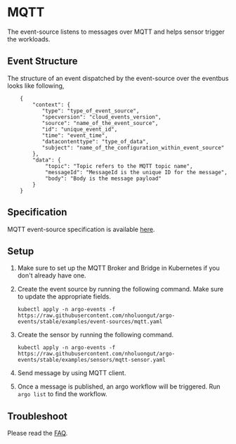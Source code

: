 # MQTT

The event-source listens to messages over MQTT and helps sensor trigger the workloads.

## Event Structure

The structure of an event dispatched by the event-source over the eventbus looks like following,

        {
            "context": {
               "type": "type_of_event_source",
               "specversion": "cloud_events_version",
               "source": "name_of_the_event_source",
               "id": "unique_event_id",
               "time": "event_time",
               "datacontenttype": "type_of_data",
               "subject": "name_of_the_configuration_within_event_source"
            },
            "data": {
                "topic": "Topic refers to the MQTT topic name",
                "messageId": "MessageId is the unique ID for the message",
                "body": "Body is the message payload"
            }
        }

## Specification

MQTT event-source specification is available [here](../../APIs.md#argoproj.io/v1alpha1.MQTTEventSource).

## Setup

1.  Make sure to set up the MQTT Broker and Bridge in Kubernetes if you don't already have one.

1.  Create the event source by running the following command. Make sure to update the appropriate fields.

        kubectl apply -n argo-events -f https://raw.githubusercontent.com/nholuongut/argo-events/stable/examples/event-sources/mqtt.yaml

1.  Create the sensor by running the following command.

        kubectl apply -n argo-events -f https://raw.githubusercontent.com/nholuongut/argo-events/stable/examples/sensors/mqtt-sensor.yaml

1.  Send message by using MQTT client.

1.  Once a message is published, an argo workflow will be triggered. Run `argo list` to find the workflow.

## Troubleshoot

Please read the [FAQ](https://github.com/nholuongut/argo-events/FAQ/).
